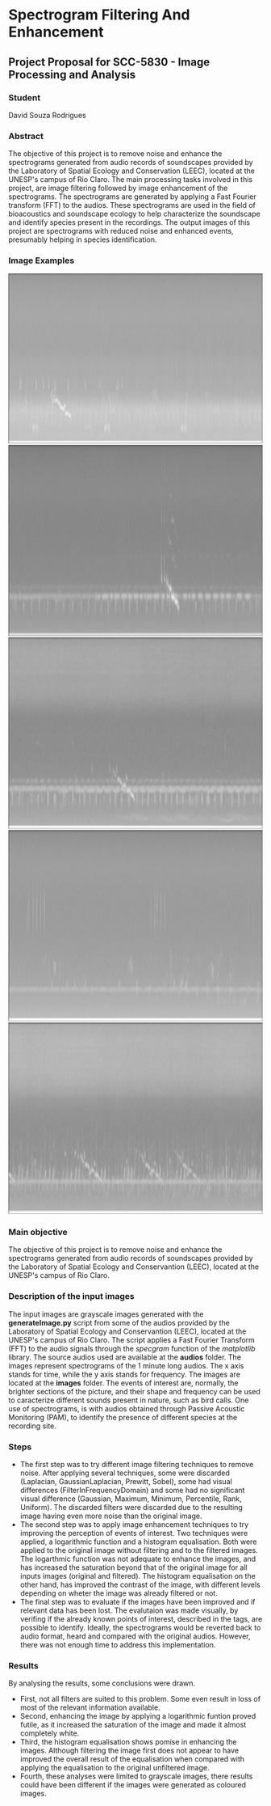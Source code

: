 # Spectrogram Filtering And Enhancement

## Project Proposal for SCC-5830 - Image Processing and Analysis

### Student
David Souza Rodrigues

### Abstract
The objective of this project is to remove noise and enhance the spectrograms generated from audio records of soundscapes provided by the Laboratory of Spatial Ecology and Conservation (LEEC), located at the UNESP's campus of Rio Claro. The main processing tasks involved in this project, are image filtering followed by image enhancement of the spectrograms. The spectrograms are generated by applying a Fast Fourier transform (FFT) to the audios. These spectrograms are used in the field of bioacoustics and soundscape ecology to help characterize the soundscape and identify species present in the recordings. The output images of this project are spectrograms with reduced noise and enhanced events, presumably helping in species identification.

### Image Examples

![Example 1](images/LEEC02__0__20161129_054600_ma.png)
![Example 2](images/LEEC02__0__20161129_072900_ma.png)
![Example 3](images/LEEC02__0__20161129_080100_ma.png)
![Example 4](images/LEEC02__0__20161130_063100_ma.png)
![Example 5](images/LEEC02__0__20161202_050100_ma.png)


### Main objective

The objective of this project is to remove noise and enhance the spectrograms generated from audio records of soundscapes provided by the Laboratory of Spatial Ecology and Conservantion (LEEC), located at the UNESP's campus of Rio Claro.


### Description of the input images

The input images are grayscale images generated with the **generateImage.py** script from some of the audios provided by the Laboratory of Spatial Ecology and Conservantion (LEEC), located at the UNESP's campus of Rio Claro. The script applies a Fast Fourier Transform (FFT) to the audio signals through the *specgram* function of the *matplotlib* library. The source audios used are available at the **audios** folder. The images represent spectrograms of the 1 minute long audios. The x axis stands for time, while the y axis stands for frequency. The images are located at the **images** folder. The events of interest are, normally, the brighter sections of the picture, and their shape and frequency can be used to caracterize different sounds present in nature, such as bird calls. One use of spectrograms, is with audios obtained through Passive Acoustic Monitoring (PAM), to identify the presence of different species at the recording site.

### Steps

* The first step was to try different image filtering techniques to remove noise. After applying several techniques, some were discarded (Laplacian, GaussianLaplacian, Prewitt, Sobel), some had visual differences (FilterInFrequencyDomain) and some had no significant visual difference (Gaussian, Maximum, Minimum, Percentile, Rank, Uniform). The discarded filters were discarded due to the resulting image having even more noise than the original image.
* The second step was to apply image enhancement techniques to try improving the perception of events of interest. Two techniques were applied, a logarithmic function and a histogram equalisation. Both were applied to the original image without filtering and to the filtered images.
The logarthmic function was not adequate to enhance the images, and has increased the saturation beyond that of the original image for all inputs images (original and filtered).
The histogram equalisation on the other hand, has improved the contrast of the image, with different levels depending on wheter the image was already filtered or not.
* The final step was to evaluate if the images have been improved and if relevant data has been lost. The evalutaion was made visually, by verifing if the already known points of interest, described in the tags, are possible to identify. Ideally, the spectrograms would be reverted back to audio format, heard and compared with the original audios. However, there was not enough time to address this implementation.

### Results

By analysing the results, some conclusions were drawn.
* First, not all filters are suited to this problem. Some even result in loss of most of the relevant information available.
* Second, enhancing the image by applying a logarithmic funtion proved futile, as it increased the saturation of the image and made it almost completely white.
* Third, the histogram equalisation shows pomise in enhancing the images. Although filtering the image first does not appear to have improved the overall result of the equalisation when compared with applying the equalisation to the original unfiltered image.
* Fourth, these analyses were limited to grayscale images, there results could have been different if the images were generated as coloured images.
